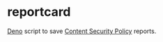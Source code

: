 # reportcard

[Deno](https://deno.land/) script to save [Content Security Policy](https://www.w3.org/TR/CSP/) reports.

